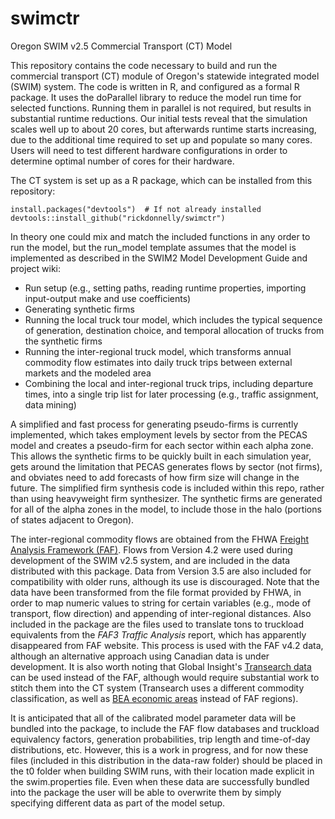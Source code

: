 # swimctr
Oregon SWIM v2.5 Commercial Transport (CT) Model

This repository contains the code necessary to build and run the commercial transport (CT) module of Oregon's statewide integrated model (SWIM) system. The code is written in R, and configured as a formal R package. It uses the doParallel library to reduce the model run time for selected functions. Running them in parallel is not required, but results in substantial runtime reductions. Our initial tests reveal that the simulation scales well up to about 20 cores, but afterwards runtime starts increasing, due to the additional time required to set up and populate so many cores. Users will need to test different hardware configurations in order to determine optimal number of cores for their hardware.

The CT system is set up as a R package, which can be installed from this repository:
```
install.packages("devtools")  # If not already installed
devtools::install_github("rickdonnelly/swimctr")
```

In theory one could mix and match the included functions in any order to run the model, but the run_model template assumes that the model is implemented as described in the SWIM2 Model Development Guide and project wiki:

+ Run setup (e.g., setting paths, reading runtime properties, importing input-output make and use coefficients)
+ Generating synthetic firms
+ Running the local truck tour model, which includes the typical sequence of generation, destination choice, and temporal allocation of trucks from the synthetic firms
+ Running the inter-regional truck model, which transforms annual commodity flow estimates into daily truck trips between external markets and the modeled area
+ Combining the local and inter-regional truck trips, including departure times, into a single trip list for later processing (e.g., traffic assignment, data mining)

A simplified and fast process for generating pseudo-firms is currently implemented, which takes employment levels by sector from the PECAS model and creates a pseudo-firm for each sector within each alpha zone. This allows the synthetic firms to be quickly built in each simulation year, gets around the limitation that PECAS generates flows by sector (not firms), and obviates need to add forecasts of how firm size will change in the future. The simplified firm synthesis code is included within this repo, rather than using heavyweight firm synthesizer. The synthetic firms are generated for all of the alpha zones in the model, to include those in the halo (portions of states adjacent to Oregon). 

The inter-regional commodity flows are obtained from the FHWA [Freight Analysis Framework (FAF)](http://www.ops.fhwa.dot.gov/freight/freight_analysis/faf/). Flows from Version 4.2 were used during development of the SWIM v2.5 system, and are included in the data distributed with this package. Data from Version 3.5 are also included for compatibility with older runs, although its use is discouraged. Note that the data have been transformed from the file format provided by FHWA, in order to map numeric values to string for certain variables (e.g., mode of transport, flow direction) and appending of inter-regional distances. Also included in the package are the files used to translate tons to truckload equivalents from the _FAF3 Traffic Analysis_ report, which has apparently disappeared from FAF website. This process is used with the FAF v4.2 data, although an alternative approach using Canadian data is under development. It is also worth noting that Global Insight's [Transearch data](https://www.ihs.com/products/transearch-freight-transportation-research.html) can be used instead of the FAF, although would require substantial work to stitch them into the CT system (Transearch uses a different commodity classification, as well as [BEA economic areas](http://www.bea.gov/regional/docs/econlist.cfm) instead of FAF regions).

It is anticipated that all of the calibrated model parameter data will be bundled into the package, to include the FAF flow databases and truckload equivalency factors, generation probabilities, trip length and time-of-day distributions, etc. However, this is a work in progress, and for now these files (included in this distribution in the data-raw folder) should be placed in the t0 folder when building SWIM runs, with their location made explicit in the swim.properties file. Even when these data are successfully bundled into the package the user will be able to overwrite them by simply specifying different data as part of the model setup.
